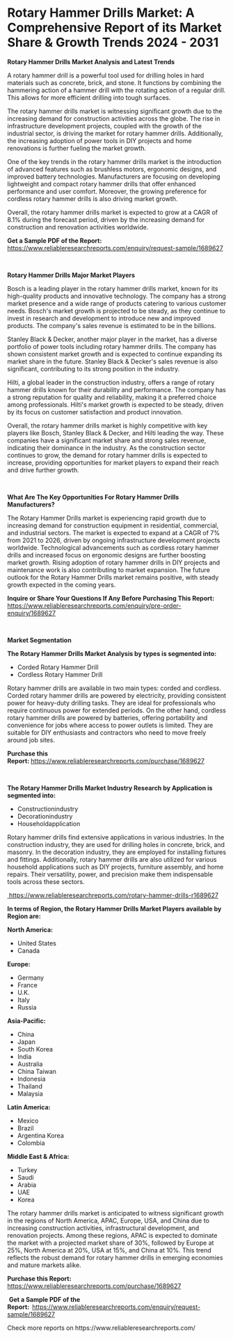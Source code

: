 <p><h1>Rotary Hammer Drills Market: A Comprehensive Report of its Market Share & Growth Trends 2024 - 2031</h1></p><p><strong>Rotary Hammer Drills Market Analysis and Latest Trends</strong></p>
<p><p>A rotary hammer drill is a powerful tool used for drilling holes in hard materials such as concrete, brick, and stone. It functions by combining the hammering action of a hammer drill with the rotating action of a regular drill. This allows for more efficient drilling into tough surfaces.</p><p>The rotary hammer drills market is witnessing significant growth due to the increasing demand for construction activities across the globe. The rise in infrastructure development projects, coupled with the growth of the industrial sector, is driving the market for rotary hammer drills. Additionally, the increasing adoption of power tools in DIY projects and home renovations is further fueling the market growth.</p><p>One of the key trends in the rotary hammer drills market is the introduction of advanced features such as brushless motors, ergonomic designs, and improved battery technologies. Manufacturers are focusing on developing lightweight and compact rotary hammer drills that offer enhanced performance and user comfort. Moreover, the growing preference for cordless rotary hammer drills is also driving market growth.</p><p>Overall, the rotary hammer drills market is expected to grow at a CAGR of 8.1% during the forecast period, driven by the increasing demand for construction and renovation activities worldwide.</p></p>
<p><strong>Get a Sample PDF of the Report:&nbsp;</strong> <a href="https://www.reliableresearchreports.com/enquiry/request-sample/1689627">https://www.reliableresearchreports.com/enquiry/request-sample/1689627</a></p>
<p>&nbsp;</p>
<p><strong>Rotary Hammer Drills Major Market Players</strong></p>
<p><p>Bosch is a leading player in the rotary hammer drills market, known for its high-quality products and innovative technology. The company has a strong market presence and a wide range of products catering to various customer needs. Bosch's market growth is projected to be steady, as they continue to invest in research and development to introduce new and improved products. The company's sales revenue is estimated to be in the billions.</p><p>Stanley Black & Decker, another major player in the market, has a diverse portfolio of power tools including rotary hammer drills. The company has shown consistent market growth and is expected to continue expanding its market share in the future. Stanley Black & Decker's sales revenue is also significant, contributing to its strong position in the industry.</p><p>Hilti, a global leader in the construction industry, offers a range of rotary hammer drills known for their durability and performance. The company has a strong reputation for quality and reliability, making it a preferred choice among professionals. Hilti's market growth is expected to be steady, driven by its focus on customer satisfaction and product innovation.</p><p>Overall, the rotary hammer drills market is highly competitive with key players like Bosch, Stanley Black & Decker, and Hilti leading the way. These companies have a significant market share and strong sales revenue, indicating their dominance in the industry. As the construction sector continues to grow, the demand for rotary hammer drills is expected to increase, providing opportunities for market players to expand their reach and drive further growth.</p></p>
<p>&nbsp;</p>
<p><strong>What Are The Key Opportunities For Rotary Hammer Drills Manufacturers?</strong></p>
<p><p>The Rotary Hammer Drills market is experiencing rapid growth due to increasing demand for construction equipment in residential, commercial, and industrial sectors. The market is expected to expand at a CAGR of 7% from 2021 to 2026, driven by ongoing infrastructure development projects worldwide. Technological advancements such as cordless rotary hammer drills and increased focus on ergonomic designs are further boosting market growth. Rising adoption of rotary hammer drills in DIY projects and maintenance work is also contributing to market expansion. The future outlook for the Rotary Hammer Drills market remains positive, with steady growth expected in the coming years.</p></p>
<p><strong>Inquire or Share Your Questions If Any Before Purchasing This Report:</strong> <a href="https://www.reliableresearchreports.com/enquiry/pre-order-enquiry/1689627">https://www.reliableresearchreports.com/enquiry/pre-order-enquiry/1689627</a></p>
<p>&nbsp;</p>
<p><strong>Market Segmentation</strong></p>
<p><strong>The Rotary Hammer Drills Market Analysis by types is segmented into:</strong></p>
<p><ul><li>Corded Rotary Hammer Drill</li><li>Cordless Rotary Hammer Drill</li></ul></p>
<p><p>Rotary hammer drills are available in two main types: corded and cordless. Corded rotary hammer drills are powered by electricity, providing consistent power for heavy-duty drilling tasks. They are ideal for professionals who require continuous power for extended periods. On the other hand, cordless rotary hammer drills are powered by batteries, offering portability and convenience for jobs where access to power outlets is limited. They are suitable for DIY enthusiasts and contractors who need to move freely around job sites.</p></p>
<p><strong>Purchase this Report:&nbsp;</strong><a href="https://www.reliableresearchreports.com/purchase/1689627">https://www.reliableresearchreports.com/purchase/1689627</a></p>
<p>&nbsp;</p>
<p><strong>The Rotary Hammer Drills Market Industry Research by Application is segmented into:</strong></p>
<p><ul><li>Constructionindustry</li><li>Decorationindustry</li><li>Householdapplication</li></ul></p>
<p><p>Rotary hammer drills find extensive applications in various industries. In the construction industry, they are used for drilling holes in concrete, brick, and masonry. In the decoration industry, they are employed for installing fixtures and fittings. Additionally, rotary hammer drills are also utilized for various household applications such as DIY projects, furniture assembly, and home repairs. Their versatility, power, and precision make them indispensable tools across these sectors.</p></p>
<p><a href="https://www.reliableresearchreports.com/rotary-hammer-drills-r1689627">&nbsp;https://www.reliableresearchreports.com/rotary-hammer-drills-r1689627</a></p>
<p><strong>In terms of Region, the Rotary Hammer Drills Market Players available by Region are:</strong></p>
<p>
    <p> <strong> North America: </strong>
        <ul>
            <li>United States</li>
            <li>Canada</li>
        </ul>
        </p> 
    <p> <strong> Europe: </strong>
        <ul>
            <li>Germany</li>
            <li>France</li>
            <li>U.K.</li>
            <li>Italy</li>
            <li>Russia</li>
        </ul>
        </p> 
    <p> <strong> Asia-Pacific: </strong>
        <ul>
            <li>China</li>
            <li>Japan</li>
            <li>South Korea</li>
            <li>India</li>
            <li>Australia</li>
            <li>China Taiwan</li>
            <li>Indonesia</li>
            <li>Thailand</li>
            <li>Malaysia</li>
        </ul>
        </p> 
    <p> <strong> Latin America: </strong>
        <ul>
            <li>Mexico</li>
            <li>Brazil</li>
            <li>Argentina Korea</li>
            <li>Colombia</li>
        </ul>
        </p> 
    <p> <strong> Middle East & Africa: </strong>
        <ul>
            <li>Turkey</li>
            <li>Saudi</li>
            <li>Arabia</li>
            <li>UAE</li>
            <li>Korea</li>
        </ul>
    </p>
    </p>
<p><p>The rotary hammer drills market is anticipated to witness significant growth in the regions of North America, APAC, Europe, USA, and China due to increasing construction activities, infrastructural development, and renovation projects. Among these regions, APAC is expected to dominate the market with a projected market share of 30%, followed by Europe at 25%, North America at 20%, USA at 15%, and China at 10%. This trend reflects the robust demand for rotary hammer drills in emerging economies and mature markets alike.</p></p>
<p><strong>Purchase this Report: </strong><a href="https://www.reliableresearchreports.com/purchase/1689627">https://www.reliableresearchreports.com/purchase/1689627</a></p>
<p>&nbsp;<strong>Get a Sample PDF of the Report:&nbsp;&nbsp;</strong><a href="https://www.reliableresearchreports.com/enquiry/request-sample/1689627">https://www.reliableresearchreports.com/enquiry/request-sample/1689627</a></p>
<p><strong></strong></p>
<p>Check more reports on https://www.reliableresearchreports.com/</p>